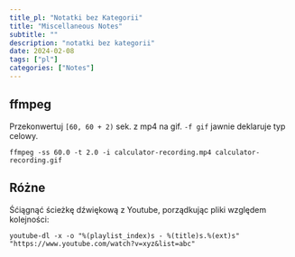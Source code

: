 ```yaml
---
title_pl: "Notatki bez Kategorii"
title: "Miscellaneous Notes"
subtitle: ""
description: "notatki bez kategorii"
date: 2024-02-08
tags: ["pl"]
categories: ["Notes"]
---
```


## ffmpeg

Przekonwertuj `[60, 60 + 2)` sek. z mp4 na gif. `-f gif` jawnie deklaruje typ celowy.

```
ffmpeg -ss 60.0 -t 2.0 -i calculator-recording.mp4 calculator-recording.gif
```

## Różne

Śćiągnąć ścieżkę dźwiękową z Youtube, porządkując pliki względem kolejności:

```
youtube-dl -x -o "%(playlist_index)s - %(title)s.%(ext)s" "https://www.youtube.com/watch?v=xyz&list=abc"
```


